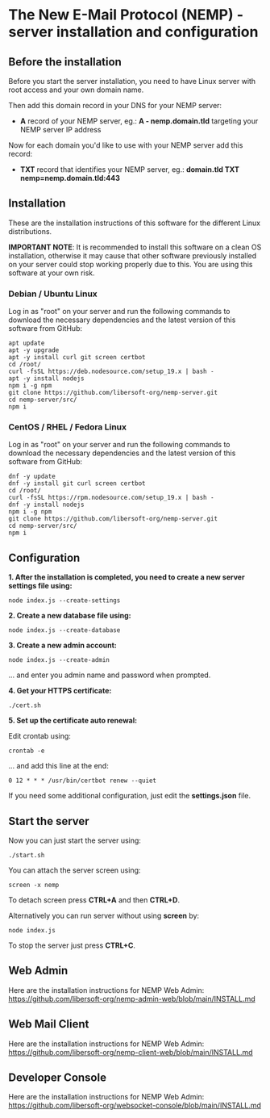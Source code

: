 # The New E-Mail Protocol (NEMP) - server installation and configuration

## Before the installation

Before you start the server installation, you need to have Linux server with root access and your own domain name.

Then add this domain record in your DNS for your NEMP server:

- **A** record of your NEMP server, eg.: **A - nemp.domain.tld** targeting your NEMP server IP address

Now for each domain you'd like to use with your NEMP server add this record:

- **TXT** record that identifies your NEMP server, eg.: **domain.tld TXT nemp=nemp.domain.tld:443**

## Installation

These are the installation instructions of this software for the different Linux distributions.

**IMPORTANT NOTE**: It is recommended to install this software on a clean OS installation, otherwise it may cause that other software previously installed on your server could stop working properly due to this. You are using this software at your own risk.

### Debian / Ubuntu Linux

Log in as "root" on your server and run the following commands to download the necessary dependencies and the latest version of this software from GitHub:

```console
apt update
apt -y upgrade
apt -y install curl git screen certbot
cd /root/
curl -fsSL https://deb.nodesource.com/setup_19.x | bash -
apt -y install nodejs
npm i -g npm
git clone https://github.com/libersoft-org/nemp-server.git
cd nemp-server/src/
npm i
```

### CentOS / RHEL / Fedora Linux

Log in as "root" on your server and run the following commands to download the necessary dependencies and the latest version of this software from GitHub:

```console
dnf -y update
dnf -y install git curl screen certbot
cd /root/
curl -fsSL https://rpm.nodesource.com/setup_19.x | bash -
dnf -y install nodejs
npm i -g npm
git clone https://github.com/libersoft-org/nemp-server.git
cd nemp-server/src/
npm i
```

## Configuration

**1. After the installation is completed, you need to create a new server settings file using:**

```console
node index.js --create-settings
```

**2. Create a new database file using:**

```console
node index.js --create-database
```

**3. Create a new admin account:**

```console
node index.js --create-admin
```

... and enter you admin name and password when prompted.

**4. Get your HTTPS certificate:**

```console
./cert.sh
```

**5. Set up the certificate auto renewal:**

Edit crontab using:

```console
crontab -e
```

... and add this line at the end:

```console
0 12 * * * /usr/bin/certbot renew --quiet
```

If you need some additional configuration, just edit the **settings.json** file.

## Start the server

Now you can just start the server using:

```console
./start.sh
```

You can attach the server screen using:

```console
screen -x nemp
```

To detach screen press **CTRL+A** and then **CTRL+D**.

Alternatively you can run server without using **screen** by:

```console
node index.js
```

To stop the server just press **CTRL+C**.

## Web Admin
Here are the installation instructions for NEMP Web Admin: https://github.com/libersoft-org/nemp-admin-web/blob/main/INSTALL.md

## Web Mail Client
Here are the installation instructions for NEMP Web Admin: https://github.com/libersoft-org/nemp-client-web/blob/main/INSTALL.md

## Developer Console
Here are the installation instructions for NEMP Web Admin: https://github.com/libersoft-org/websocket-console/blob/main/INSTALL.md
